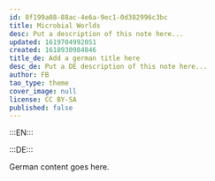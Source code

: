 ```yaml
---
id: 8f199a08-88ac-4e6a-9ec1-0d382996c3bc
title: Microbial Worlds
desc: Put a description of this note here...
updated: 1619704992051
created: 1618930984846
title_de: Add a german title here
desc_de: Put a DE description of this note here...
author: FB
tao_type: theme
cover_image: null
license: CC BY-SA
published: false
---
```


:::EN:::

<!-- Wow boring -->

:::DE:::

German content goes here.
